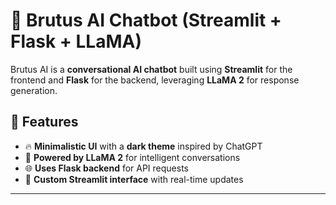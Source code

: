 # 🤖 Brutus AI Chatbot (Streamlit + Flask + LLaMA)

Brutus AI is a **conversational AI chatbot** built using **Streamlit** for the frontend and **Flask** for the backend, leveraging **LLaMA 2** for response generation.

## 🌟 Features
- 🔥 **Minimalistic UI** with a **dark theme** inspired by ChatGPT
- 🚀 **Powered by LLaMA 2** for intelligent conversations
- 🌐 **Uses Flask backend** for API requests
- 🎨 **Custom Streamlit interface** with real-time updates

---


